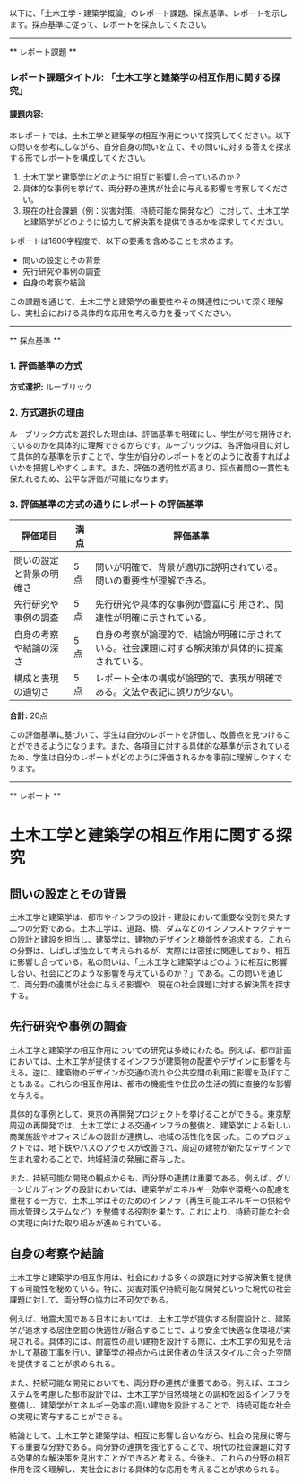 以下に、「土木工学・建築学概論」のレポート課題、採点基準、レポートを示します。採点基準に従って、レポートを採点してください。

---------------------------------------
** レポート課題 **

### レポート課題タイトル: 「土木工学と建築学の相互作用に関する探究」

#### 課題内容:
本レポートでは、土木工学と建築学の相互作用について探究してください。以下の問いを参考にしながら、自分自身の問いを立て、その問いに対する答えを探求する形でレポートを構成してください。

1. 土木工学と建築学はどのように相互に影響し合っているのか？
2. 具体的な事例を挙げて、両分野の連携が社会に与える影響を考察してください。
3. 現在の社会課題（例：災害対策、持続可能な開発など）に対して、土木工学と建築学がどのように協力して解決策を提供できるかを探求してください。

レポートは1600字程度で、以下の要素を含めることを求めます。

- 問いの設定とその背景
- 先行研究や事例の調査
- 自身の考察や結論

この課題を通じて、土木工学と建築学の重要性やその関連性について深く理解し、実社会における具体的な応用を考える力を養ってください。

---------------------------------------
** 採点基準 **

### 1. 評価基準の方式
**方式選択:** ルーブリック

### 2. 方式選択の理由
ルーブリック方式を選択した理由は、評価基準を明確にし、学生が何を期待されているのかを具体的に理解できるからです。ルーブリックは、各評価項目に対して具体的な基準を示すことで、学生が自分のレポートをどのように改善すればよいかを把握しやすくします。また、評価の透明性が高まり、採点者間の一貫性も保たれるため、公平な評価が可能になります。

### 3. 評価基準の方式の通りにレポートの評価基準

| 評価項目                     | 満点 | 評価基準                                                                                     |
|------------------------------|------|----------------------------------------------------------------------------------------------|
| 問いの設定と背景の明確さ   | 5点  | 問いが明確で、背景が適切に説明されている。問いの重要性が理解できる。                      |
| 先行研究や事例の調査       | 5点  | 先行研究や具体的な事例が豊富に引用され、関連性が明確に示されている。                      |
| 自身の考察や結論の深さ     | 5点  | 自身の考察が論理的で、結論が明確に示されている。社会課題に対する解決策が具体的に提案されている。 |
| 構成と表現の適切さ         | 5点  | レポート全体の構成が論理的で、表現が明確である。文法や表記に誤りが少ない。                |

**合計:** 20点

この評価基準に基づいて、学生は自分のレポートを評価し、改善点を見つけることができるようになります。また、各項目に対する具体的な基準が示されているため、学生は自分のレポートがどのように評価されるかを事前に理解しやすくなります。

---------------------------------------
** レポート **
# 土木工学と建築学の相互作用に関する探究

## 問いの設定とその背景

土木工学と建築学は、都市やインフラの設計・建設において重要な役割を果たす二つの分野である。土木工学は、道路、橋、ダムなどのインフラストラクチャーの設計と建設を担当し、建築学は、建物のデザインと機能性を追求する。これらの分野は、しばしば独立して考えられるが、実際には密接に関連しており、相互に影響し合っている。私の問いは、「土木工学と建築学はどのように相互に影響し合い、社会にどのような影響を与えているのか？」である。この問いを通じて、両分野の連携が社会に与える影響や、現在の社会課題に対する解決策を探求する。

## 先行研究や事例の調査

土木工学と建築学の相互作用についての研究は多岐にわたる。例えば、都市計画においては、土木工学が提供するインフラが建築物の配置やデザインに影響を与える。逆に、建築物のデザインが交通の流れや公共空間の利用に影響を及ぼすこともある。これらの相互作用は、都市の機能性や住民の生活の質に直接的な影響を与える。

具体的な事例として、東京の再開発プロジェクトを挙げることができる。東京駅周辺の再開発では、土木工学による交通インフラの整備と、建築学による新しい商業施設やオフィスビルの設計が連携し、地域の活性化を図った。このプロジェクトでは、地下鉄やバスのアクセスが改善され、周辺の建物が新たなデザインで生まれ変わることで、地域経済の発展に寄与した。

また、持続可能な開発の観点からも、両分野の連携は重要である。例えば、グリーンビルディングの設計においては、建築学がエネルギー効率や環境への配慮を重視する一方で、土木工学はそのためのインフラ（再生可能エネルギーの供給や雨水管理システムなど）を整備する役割を果たす。これにより、持続可能な社会の実現に向けた取り組みが進められている。

## 自身の考察や結論

土木工学と建築学の相互作用は、社会における多くの課題に対する解決策を提供する可能性を秘めている。特に、災害対策や持続可能な開発といった現代の社会課題に対して、両分野の協力は不可欠である。

例えば、地震大国である日本においては、土木工学が提供する耐震設計と、建築学が追求する居住空間の快適性が融合することで、より安全で快適な住環境が実現される。具体的には、耐震性の高い建物を設計する際に、土木工学の知見を活かして基礎工事を行い、建築学の視点からは居住者の生活スタイルに合った空間を提供することが求められる。

また、持続可能な開発においても、両分野の連携が重要である。例えば、エコシステムを考慮した都市設計では、土木工学が自然環境との調和を図るインフラを整備し、建築学がエネルギー効率の高い建物を設計することで、持続可能な社会の実現に寄与することができる。

結論として、土木工学と建築学は、相互に影響し合いながら、社会の発展に寄与する重要な分野である。両分野の連携を強化することで、現代の社会課題に対する効果的な解決策を見出すことができると考える。今後も、これらの分野の相互作用を深く理解し、実社会における具体的な応用を考えることが求められる。

